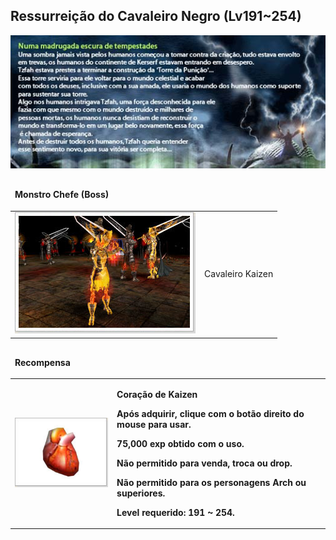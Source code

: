 ## Ressurreição do Cavaleiro Negro (Lv191~254)

<html>
  <head>
    <meta charset="utf-8" />
    <meta name="viewport" content="width=device-width" />
  </head>
  <body>
<p align="center"><img src="https://github.com/RonierBastos/Coisas-de-Wyd/blob/master/Guias%20WYD%20BR/Iniciante/Quests/350%20Quests/Quests-files/Ressurreicao-do-Cavaleiro-files/wyd_img_ressureicao-do-cavaleiro-negro-1.jpg?raw=true"/></p>

<table border="0" cellpadding="0" cellspacing="0">
	<thead>
	<tr>
		<td colspan="2"><p><strong>Monstro Chefe (Boss)</strong></p></td>
	</tr>
	</thead>
	<tbody>		
	<tr>						
		<td><img src="https://github.com/RonierBastos/Coisas-de-Wyd/blob/master/Guias%20WYD%20BR/Iniciante/Quests/350%20Quests/Quests-files/Ressurreicao-do-Cavaleiro-files/wyd_img_ressureicao-do-cavaleiro-negro-2.jpg?raw=true"></td>
		<td><p class="negrito">Cavaleiro Kaizen</p></td>
	</tr>
	</tbody>
</table>

<table border="0" cellpadding="0" cellspacing="0">
	<thead>
	<tr>
		<td colspan="2"><p><strong>Recompensa</strong></p></td>
	</tr>
	</thead>
	<tbody>		
	<tr>						
		<td><img src="https://github.com/RonierBastos/Coisas-de-Wyd/blob/master/Guias%20WYD%20BR/Iniciante/Quests/350%20Quests/Quests-files/Ressurreicao-do-Cavaleiro-files/wyd_img_ressureicao-do-cavaleiro-negro-3.jpg?raw=true"></td>
		<td><p><strong>Coração de Kaizen</p>
			<p>Após adquirir, clique com o botão direito do mouse para usar.</p>
			<p>75,000 exp obtido com o uso.</p>
			<p>Não permitido para venda, troca ou drop.</p>
			<p>Não permitido para os personagens Arch ou superiores.</p>
			<p>Level requerido: 191 ~ 254.</p></td>
	</tr>
	</tbody>
</table>
  </body>
</html>
